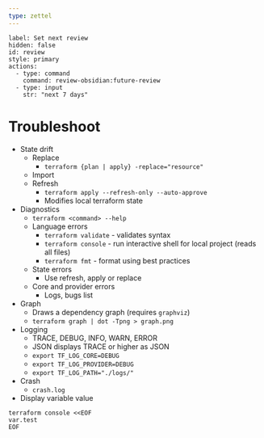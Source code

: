 ```yaml
---
type: zettel
---
```


```meta-bind-button
label: Set next review
hidden: false
id: review
style: primary
actions:
  - type: command
    command: review-obsidian:future-review
  - type: input
    str: "next 7 days"
```

# Troubleshoot

- State drift
	- Replace
		- `terraform {plan | apply} -replace="resource"`
	- Import
	- Refresh
		- `terraform apply --refresh-only --auto-approve`
		- Modifies local terraform state
- Diagnostics
	- `terraform <command> --help`
	- Language errors
		- `terraform validate` - validates syntax
		- `terraform console` - run interactive shell for local project (reads all files)
		- `terraform fmt` - format using best practices
	- State errors
		- Use refresh, apply or replace
	- Core and provider errors
		- Logs, bugs list
- Graph
	- Draws a dependency graph (requires `graphviz`)
	- `terraform graph | dot -Tpng > graph.png`
- Logging
	- TRACE, DEBUG, INFO, WARN, ERROR
	- JSON displays TRACE or higher as JSON
	- `export TF_LOG_CORE=DEBUG`
	- `export TF_LOG_PROVIDER=DEBUG`
	- `export TF_LOG_PATH="./logs/"`
- Crash
	- `crash.log`
- Display variable value

```hcl
terraform console <<EOF
var.test
EOF
```